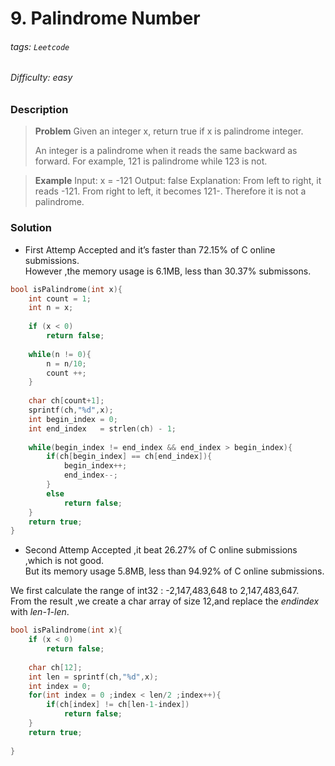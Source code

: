 # 9. Palindrome Number
###### tags: `Leetcode`
###### Difficulty: easy
### Description
>**Problem**
>Given an integer x, return true if x is palindrome integer.
>
>An integer is a palindrome when it reads the same backward as forward. For example, 121 is palindrome while 123 is not.

>**Example**
Input: x = -121
Output: false
Explanation: From left to right, it reads -121. From right to left, it becomes 121-. Therefore it is not a palindrome.

### Solution
* First Attemp
Accepted and it’s faster than 72.15% of C online submissions.  
However ,the memory usage is  6.1MB, less than 30.37% submissons.

```c
bool isPalindrome(int x){
    int count = 1;
    int n = x;
    
    if (x < 0)
        return false;
    
    while(n != 0){
        n = n/10;
        count ++; 
    }
    
    char ch[count+1];
    sprintf(ch,"%d",x);
    int begin_index = 0;
    int end_index   = strlen(ch) - 1;
  
    while(begin_index != end_index && end_index > begin_index){        
        if(ch[begin_index] == ch[end_index]){
            begin_index++;
            end_index--;
        }
        else
            return false;       
    }
    return true;   
}
```
* Second Attemp
Accepted ,it beat 26.27% of C online submissions ,which is not good.  
But its memory usage 5.8MB, less than 94.92% of C online submissions.

We first calculate the range of int32 : -2,147,483,648 to 2,147,483,647.  
From the result ,we create a char array of size 12,and replace the *endindex* with *len-1-len*.
```c
bool isPalindrome(int x){
    if (x < 0)
        return false;
    
    char ch[12];
    int len = sprintf(ch,"%d",x);
    int index = 0;
    for(int index = 0 ;index < len/2 ;index++){
        if(ch[index] != ch[len-1-index])
            return false;     
    }
    return true;
    
}
```
